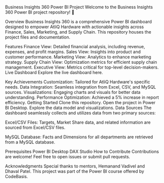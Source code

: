 Business Insights 360 Power BI Project
Welcome to the Business Insights 360 Power BI project repository! 🚀

Overview
Business Insights 360 is a comprehensive Power BI dashboard designed to empower AtliQ Hardware with actionable insights across Finance, Sales, Marketing, and Supply Chain. This repository houses the project files and documentation.

Features
Finance View: Detailed financial analysis, including revenue, expenses, and profit margins.
Sales View: Insights into product and customer performance.
Marketing View: Analytics to enhance marketing strategy.
Supply Chain View: Optimization metrics for efficient supply chain management.
Executive View: Metrics critical for top-level decision-makers.
Live Dashboard
Explore the live dashboard here.

Key Achievements
Customization: Tailored for AtliQ Hardware's specific needs.
Data Integration: Seamless integration from Excel, CSV, and MySQL sources.
Visualizations: Engaging charts and visuals for better data understanding.
Performance Optimization: Achieved a 5% increase in report efficiency.
Getting Started
Clone this repository.
Open the project in Power BI Desktop.
Explore the data model and visualizations.
Data Sources
The dashboard seamlessly collects and utilizes data from two primary sources:

Excel/CSV Files: Targets, Market Share data, and related information are sourced from Excel/CSV files.

MySQL Database: Facts and Dimensions for all departments are retrieved from a MySQL database.

Prerequisites
Power BI Desktop
DAX Studio
How to Contribute
Contributions are welcome! Feel free to open issues or submit pull requests.

Acknowledgments
Special thanks to mentors, Hemanand Vadivel and Dhaval Patel. This project was part of the Power BI course offered by CodeBasis.
